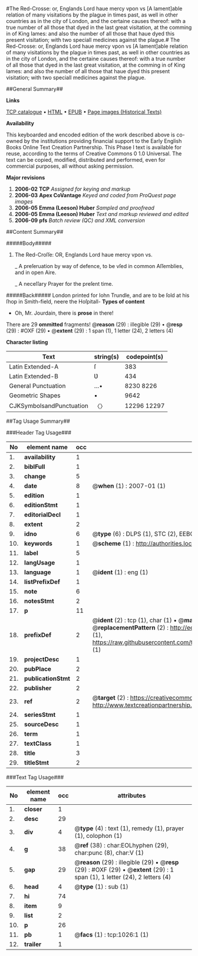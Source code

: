 #The Red-Crosse: or, Englands Lord haue mercy vpon vs [A lament]able relation of many visitations by the plague in times past, as well in other countries as in the city of London, and the certaine causes thereof: with a true number of all those that dyed in the last great visitation, at the comming in of King Iames: and also the number of all those that haue dyed this present visitation; with two speciall medicines against the plague.#
The Red-Crosse: or, Englands Lord haue mercy vpon vs [A lament]able relation of many visitations by the plague in times past, as well in other countries as in the city of London, and the certaine causes thereof: with a true number of all those that dyed in the last great visitation, at the comming in of King Iames: and also the number of all those that haue dyed this present visitation; with two speciall medicines against the plague.

##General Summary##

**Links**

[TCP catalogue](http://www.ota.ox.ac.uk/tcp/)  • 
[HTML](http://tei.it.ox.ac.uk/tcp/Texts-HTML/free/A10/A10551.html)  • 
[EPUB](http://tei.it.ox.ac.uk/tcp/Texts-EPUB/free/A10/A10551.epub) • 
[Page images (Historical Texts)](https://data.historicaltexts.jisc.ac.uk/view?pubId=eebo-99836740e&pageId=eebo-99836740e-1026-1)

**Availability**

This keyboarded and encoded edition of the
	       work described above is co-owned by the institutions
	       providing financial support to the Early English Books
	       Online Text Creation Partnership. This Phase I text is
	       available for reuse, according to the terms of Creative
	       Commons 0 1.0 Universal. The text can be copied,
	       modified, distributed and performed, even for
	       commercial purposes, all without asking permission.

**Major revisions**

1. __2006-02__ __TCP__ *Assigned for keying and markup*
1. __2006-03__ __Apex CoVantage__ *Keyed and coded from ProQuest page images*
1. __2006-05__ __Emma (Leeson) Huber__ *Sampled and proofread*
1. __2006-05__ __Emma (Leeson) Huber__ *Text and markup reviewed and edited*
1. __2006-09__ __pfs__ *Batch review (QC) and XML conversion*

##Content Summary##

#####Body#####

1. The Red-Croſſe: OR, Englands Lord haue mercy vpon vs.

    _ A preſeruation by way of defence, to be vſed in common Aſſemblies, and in open Aire.

    _ A neceſſary Prayer for the preſent time.

#####Back#####
London printed for Iohn Trundle, and are to be ſold at his ſhop in Smith-field, neere the Hoſpitall-
**Types of content**

  * Oh, Mr. Jourdain, there is **prose** in there!

There are 29 **ommitted** fragments! 
 @__reason__ (29) : illegible (29)  •  @__resp__ (29) : #OXF (29)  •  @__extent__ (29) : 1 span (1), 1 letter (24), 2 letters (4)

**Character listing**


|Text|string(s)|codepoint(s)|
|---|---|---|
|Latin Extended-A|ſ|383|
|Latin Extended-B|Ʋ|434|
|General Punctuation|…•|8230 8226|
|Geometric Shapes|▪|9642|
|CJKSymbolsandPunctuation|〈〉|12296 12297|

##Tag Usage Summary##

###Header Tag Usage###

|No|element name|occ|attributes|
|---|---|---|---|
|1.|__availability__|1||
|2.|__biblFull__|1||
|3.|__change__|5||
|4.|__date__|8| @__when__ (1) : 2007-01 (1)|
|5.|__edition__|1||
|6.|__editionStmt__|1||
|7.|__editorialDecl__|1||
|8.|__extent__|2||
|9.|__idno__|6| @__type__ (6) : DLPS (1), STC (2), EEBO-CITATION (1), PROQUEST (1), VID (1)|
|10.|__keywords__|1| @__scheme__ (1) : http://authorities.loc.gov/ (1)|
|11.|__label__|5||
|12.|__langUsage__|1||
|13.|__language__|1| @__ident__ (1) : eng (1)|
|14.|__listPrefixDef__|1||
|15.|__note__|6||
|16.|__notesStmt__|2||
|17.|__p__|11||
|18.|__prefixDef__|2| @__ident__ (2) : tcp (1), char (1)  •  @__matchPattern__ (2) : ([0-9\-]+):([0-9IVX]+) (1), (.+) (1)  •  @__replacementPattern__ (2) : http://eebo.chadwyck.com/downloadtiff?vid=$1&page=$2 (1), https://raw.githubusercontent.com/textcreationpartnership/Texts/master/tcpchars.xml#$1 (1)|
|19.|__projectDesc__|1||
|20.|__pubPlace__|2||
|21.|__publicationStmt__|2||
|22.|__publisher__|2||
|23.|__ref__|2| @__target__ (2) : https://creativecommons.org/publicdomain/zero/1.0/ (1), http://www.textcreationpartnership.org/docs/. (1)|
|24.|__seriesStmt__|1||
|25.|__sourceDesc__|1||
|26.|__term__|1||
|27.|__textClass__|1||
|28.|__title__|3||
|29.|__titleStmt__|2||


###Text Tag Usage###

|No|element name|occ|attributes|
|---|---|---|---|
|1.|__closer__|1||
|2.|__desc__|29||
|3.|__div__|4| @__type__ (4) : text (1), remedy (1), prayer (1), colophon (1)|
|4.|__g__|38| @__ref__ (38) : char:EOLhyphen (29), char:punc (8), char:V (1)|
|5.|__gap__|29| @__reason__ (29) : illegible (29)  •  @__resp__ (29) : #OXF (29)  •  @__extent__ (29) : 1 span (1), 1 letter (24), 2 letters (4)|
|6.|__head__|4| @__type__ (1) : sub (1)|
|7.|__hi__|74||
|8.|__item__|9||
|9.|__list__|2||
|10.|__p__|26||
|11.|__pb__|1| @__facs__ (1) : tcp:1026:1 (1)|
|12.|__trailer__|1||
